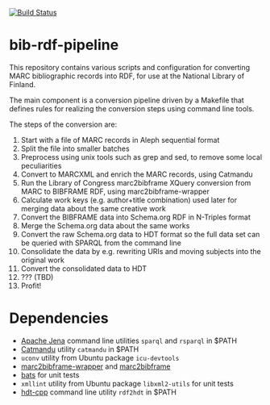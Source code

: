 [![Build Status](https://travis-ci.org/NatLibFi/bib-rdf-pipeline.svg?branch=master)](https://travis-ci.org/NatLibFi/bib-rdf-pipeline)

# bib-rdf-pipeline

This repository contains various scripts and configuration for converting MARC bibliographic records into RDF, for use at the National Library of Finland.

The main component is a conversion pipeline driven by a Makefile that defines rules for realizing the conversion steps using command line tools.

The steps of the conversion are:

1. Start with a file of MARC records in Aleph sequential format
2. Split the file into smaller batches
3. Preprocess using unix tools such as grep and sed, to remove some local peculiarities
4. Convert to MARCXML and enrich the MARC records, using Catmandu
5. Run the Library of Congress marc2bibframe XQuery conversion from MARC to BIBFRAME RDF, using marc2bibframe-wrapper
6. Calculate work keys (e.g. author+title combination) used later for merging data about the same creative work
7. Convert the BIBFRAME data into Schema.org RDF in N-Triples format
8. Merge the Schema.org data about the same works
9. Convert the raw Schema.org data to HDT format so the full data set can be queried with SPARQL from the command line
10. Consolidate the data by e.g. rewriting URIs and moving subjects into the original work
11. Convert the consolidated data to HDT
12. ??? (TBD)
13. Profit!

# Dependencies

* [Apache Jena](http://jena.apache.org/) command line utilities `sparql` and `rsparql` in $PATH
* [Catmandu](http://librecat.org/Catmandu/) utility `catmandu` in $PATH
* `uconv` utility from Ubuntu package `icu-devtools`
* [marc2bibframe-wrapper](https://github.com/NatLibFi/marc2bibframe-wrapper) and [marc2bibframe](https://github.com/lcnetdev/marc2bibframe)
* [bats](https://github.com/sstephenson/bats) for unit tests
* `xmllint` utility from Ubuntu package `libxml2-utils` for unit tests
* [hdt-cpp](https://github.com/rdfhdt/hdt-cpp) command line utility `rdf2hdt` in $PATH
